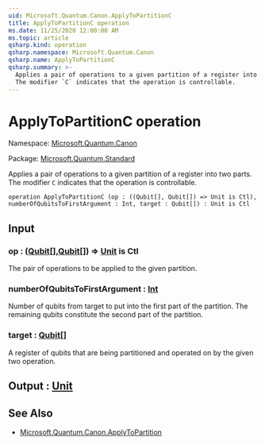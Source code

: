 ```yaml
---
uid: Microsoft.Quantum.Canon.ApplyToPartitionC
title: ApplyToPartitionC operation
ms.date: 11/25/2020 12:00:00 AM
ms.topic: article
qsharp.kind: operation
qsharp.namespace: Microsoft.Quantum.Canon
qsharp.name: ApplyToPartitionC
qsharp.summary: >-
  Applies a pair of operations to a given partition of a register into two parts.
  The modifier `C` indicates that the operation is controllable.
---
```


# ApplyToPartitionC operation

Namespace: [Microsoft.Quantum.Canon](xref:Microsoft.Quantum.Canon)

Package: [Microsoft.Quantum.Standard](https://nuget.org/packages/Microsoft.Quantum.Standard)


Applies a pair of operations to a given partition of a register into two parts.The modifier `C` indicates that the operation is controllable.

```qsharp
operation ApplyToPartitionC (op : ((Qubit[], Qubit[]) => Unit is Ctl), numberOfQubitsToFirstArgument : Int, target : Qubit[]) : Unit is Ctl
```


## Input

### op : ([Qubit](xref:microsoft.quantum.concepts.the-qubit)[],[Qubit](xref:microsoft.quantum.concepts.the-qubit)[]) => [Unit](xref:microsoft.quantum.user-guide.language.types)  is Ctl

The pair of operations to be applied to the given partition.


### numberOfQubitsToFirstArgument : [Int](xref:microsoft.quantum.user-guide.language.types)

Number of qubits from target to put into the first part of the partition.The remaining qubits constitute the second part of the partition.


### target : [Qubit](xref:microsoft.quantum.concepts.the-qubit)[]

A register of qubits that are being partitioned and operated on by thegiven two operation.



## Output : [Unit](xref:microsoft.quantum.user-guide.language.types)



## See Also

- [Microsoft.Quantum.Canon.ApplyToPartition](xref:Microsoft.Quantum.Canon.ApplyToPartition)